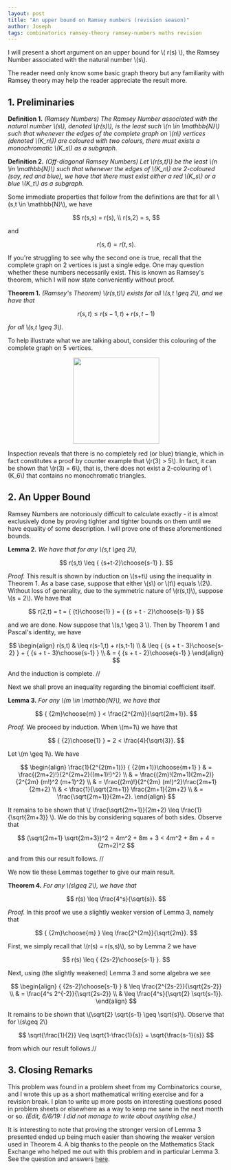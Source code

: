 ```yaml
---
layout: post
title: "An upper bound on Ramsey numbers (revision season)"
author: Joseph
tags: combinatorics ramsey-theory ramsey-numbers maths revision
---
```


I will present a short argument on an upper bound for \\( r(s) \\), the Ramsey Number associated with the natural number \\(s\\).

The reader need only know some basic graph theory but any familiarity with Ramsey theory may help the reader appreciate the result more.

## 1. Preliminaries

**Definition 1.** *(Ramsey Numbers) The Ramsey Number associated with the natural number \\(s\\), denoted \\(r(s)\\), is the least such \\(n \in \mathbb{N}\\) such that whenever the edges of the complete graph on \\(n\\) vertices (denoted \\(K_n\\)) are coloured with two colours, there must exists a monochromatic \\(K_s\\) as a subgraph.*

**Definition 2.** *(Off-diagonal Ramsey Numbers) Let \\(r(s,t)\\) be the least \\(n \in \mathbb{N}\\) such that whenever the edges of \\(K_n\\) are 2-coloured (say, red and blue), we have that there must exist either a red \\(K_s\\) or a blue \\(K_t\\) as a subgraph.*

Some immediate properties that follow from the definitions are that for all \\(s,t \in \mathbb{N}\\), we have

$$
r(s,s) = r(s), \\ r(s,2) = s,
$$

and

$$
r(s,t) = r(t,s).
$$

If you're struggling to see why the second one is true, recall that the complete graph on 2 vertices is just a single edge. One may question whether these numbers necessarily exist. This is known as Ramsey's theorem, which I will now state conveniently without proof.

**Theorem 1.** *(Ramsey's Theorem) \\(r(s,t)\\) exists for all \\(s,t \geq 2\\), and we have that*

$$
r(s,t) \leq r(s-1,t) + r(s,t-1)
$$

*for all \\(s,t \geq 3\\).*

To help illustrate what we are talking about, consider this colouring of the complete graph on 5 vertices.

<!--break-->

<div style="text-align:center">
<img src="{{site.baseurl}}/assets/images/blog/ramsey/k5colouring.png" width="200px" />
</div>

Inspection reveals that there is no completely red (or blue) triangle, which in fact constitutes a proof by counter example that \\(r(3) > 5\\). In fact, it can be shown that \\(r(3) = 6\\), that is, there does not exist a 2-colouring of \\(K_6\\) that contains no monochromatic triangles.

## 2. An Upper Bound

Ramsey Numbers are notoriously difficult to calculate exactly - it is almost exclusively done by proving tighter and tighter bounds on them until we have equality of some description. I will prove one of these aforementioned bounds.

**Lemma 2.** *We have that for any \\(s,t \geq 2\\),*

$$
r(s,t) \leq { {s+t-2}\choose{s-1} }.
$$

*Proof.* This result is shown by induction on \\(s+t\\) using the inequality in Theorem 1. As a base case, suppose that either \\(s\\) or \\(t\\) equals \\(2\\). Without loss of generality, due to the symmetric nature of \\(r(s,t)\\), suppose \\(s = 2\\). We have that

$$
r(2,t) = t = { {t}\choose{1} } = { {s + t - 2}\choose{s-1} }
$$

and we are done. Now suppose that \\(s,t \geq 3 \\). Then by Theorem 1 and Pascal's identity, we have

$$
\begin{align}
r(s,t) & \leq r(s-1,t) + r(s,t-1) \\
& \leq { {s + t - 3}\choose{s-2} } + { {s + t - 3}\choose{s-1} } \\
& = { {s + t - 2}\choose{s-1} }
\end{align}
$$

And the induction is complete. //

Next we shall prove an inequality regarding the binomial coefficient itself.

**Lemma 3.** *For any \\(m \in \mathbb{N}\\), we have that*

$$
{ {2m}\choose{m} } < \frac{2^{2m}}{\sqrt{2m+1}}.
$$

*Proof.* We proceed by induction. When \\(m=1\\) we have that

$$
{ {2}\choose{1} } = 2 < \frac{4}{\sqrt{3}}.
$$

Let \\(m \geq 1\\). We have

$$
\begin{align}
\frac{1}{2^{2(m+1)}} { {2(m+1)}\choose{m+1} } & = \frac{(2m+2)!}{2^{2m+2}((m+1)!)^2} \\
& = \frac{(2m)!(2m+1)(2m+2)}{2^{2m} (m!)^2 (m+1)^2} \\
& = \frac{(2m)!}{2^{2m} (m!)^2}\frac{2m+1}{2m+2} \\
& < \frac{1}{\sqrt{2m+1}} \frac{2m+1}{2m+2} \\
& = \frac{\sqrt{2m+1}}{2m+2}.
\end{align}
$$

It remains to be shown that \\( \frac{\sqrt{2m+1}}{2m+2} \leq \frac{1}{\sqrt{2m+3}} \\). We do this by considering squares of both sides. Observe that

$$
(\sqrt{2m+1} \sqrt{2m+3})^2 = 4m^2 + 8m + 3 < 4m^2 + 8m + 4 = (2m+2)^2
$$

and from this our result follows. //

We now tie these Lemmas together to give our main result.

**Theorem 4.** *For any \\(s\geq 2\\), we have that*

$$
r(s) \leq \frac{4^s}{\sqrt{s}}.
$$

*Proof.* In this proof we use a slightly weaker version of Lemma 3, namely that

$$
{ {2m}\choose{m} } \leq \frac{2^{2m}}{\sqrt{2m}}.
$$

First, we simply recall that \\(r(s) = r(s,s)\\), so by Lemma 2 we have

$$
r(s) \leq { {2s-2}\choose{s-1} }.
$$

Next, using (the slightly weakened) Lemma 3 and some algebra we see

$$
\begin{align}
{ {2s-2}\choose{s-1} } & \leq \frac{2^{2s-2}}{\sqrt{2s-2}} \\
& = \frac{4^s 2^{-2}}{\sqrt{2s-2}} \\
& \leq \frac{4^s}{\sqrt{2} \sqrt{s-1}}.
\end{align}
$$

It remains to be shown that \\(\sqrt{2} \sqrt{s-1} \geq \sqrt{s}\\). Observe that for \\(s\geq 2\\)

$$
\sqrt{\frac{1}{2}} \leq \sqrt{1-\frac{1}{s}} = \sqrt{\frac{s-1}{s}}
$$

from which our result follows.//

## 3. Closing Remarks

This problem was found in a problem sheet from my Combinatorics course, and I wrote this up as a short mathematical writing exercise and for a revision break. I plan to write up more posts on interesting questions posed in problem sheets or elsewhere as a way to keep me sane in the next month or so. *(Edit, 6/6/19: I did not manage to write about anything else.)*

It is interesting to note that proving the stronger version of Lemma 3 presented ended up being much easier than showing the weaker version used in Theorem 4. A big thanks to the people on the Mathematics Stack Exchange who helped me out with this problem and in particular Lemma 3. See the question and answers [here](https://math.stackexchange.com/questions/3209660/show-that-2m-choose-m-leq-frac22m-sqrt2m).
